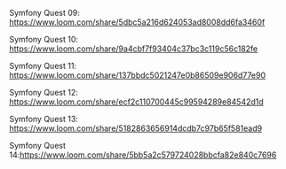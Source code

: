 

Symfony Quest 09: https://www.loom.com/share/5dbc5a216d624053ad8008dd6fa3460f

Symfony Quest 10: https://www.loom.com/share/9a4cbf7f93404c37bc3c119c56c182fe

Symfony Quest 11: https://www.loom.com/share/137bbdc5021247e0b86509e906d77e90

Symfony Quest 12: https://www.loom.com/share/ecf2c110700445c99594289e84542d1d

Symfony Quest 13: https://www.loom.com/share/5182863656914dcdb7c97b65f581ead9

Symfony Quest 14:https://www.loom.com/share/5bb5a2c579724028bbcfa82e840c7696

